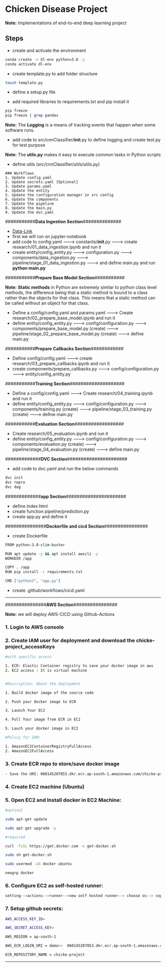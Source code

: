 # Chicken Disease Project

**Note:** Implementations of end-to-end deep learning project

## Steps

* create and activate the environment
```bash
conda create -n dl-env python=3.8 -y
conda activate dl-env
```

* create template.py to add folder structure
```bash
touch template.py
```

* define a setup.py file

* add required libraries to requirements.txt and pip install it
```bash
pip freeze
pip freeze | grep pandas
```
**Note:** The **Logging** is a means of tracking events that happen when some software runs. 
*  add code to src/cnnClassifier/__init__.py  to define logging and create test.py for test purpose

**Note:** The **utils.py** makes it easy to execute common tasks in Python scripts
* define utils (src/cnnClassifier/utils/utils.py)

```
### Workflows
1. Update config.yaml
2. Update secrets.yaml [Optional]
3. Update params.yaml
4. Update the entity
5. Update the configuration manager in src config
6. Update the components
7. Update the pipeline
8. Update the main.py
9. Update the dvc.yaml
```


###########**Data Ingestion Section**##############

* [Data-Link](https://github.com/FraidoonOmarzai/data/blob/main/Chicken_disease_img.zip)
* first we will run on jupyter-notebook
* add code to config.yaml ---> constants/__init__.py ---> create research/01_data_ingestion.ipynb and run it
* create entity/config_entity.py ---> configuration.py ---> components/data_ingestion.py ---> pipeline/stage_01_data_ingestion.py ---> and define main.py and run **python main.py**



###########**Prepare Base Model Section**###########

**Note:** **Static methods** in Python are extremely similar to python class level methods, the difference being that a static method is bound to a class rather than the objects for that class. This means that a static method can be called without an object for that class.

* Define a config/config.yaml and params.yaml ---> Create research/02_prepare_base_model.ipynb and run it
* define entity/config_entity.py ---> config/configuration.py ---> components/prepare_base_model.py (create) ---> pipeline/stage_02_prepare_base_model.py (create) ---> define main.py



###########**Prepare Callbacks Section**############

* Define config/config.yaml ---> create research/03_prepare_callbacks.ipynb and run it
* create components/prepare_callbacks.py ---> config/configuration.py ---> entity/config_entity.py



###########**Training Section**####################

* Define a config/config.yaml ---> Create research/04_training.ipynb and run it
* define entity/config_entity.py ---> config/configuration.py ---> components/training.py (create) ---> pipeline/stage_03_training.py (create) ---> define main.py

###########**Evaluation Section**##################

* Create research/05_evaluation.ipynb and run it
* define entity/config_entity.py ---> config/configuration.py ---> components/evaluation.py (create) ---> pipeline/stage_04_evaluation.py (create) ---> define main.py


#############**DVC Section**######################

* add code to dvc.yaml and run the below commands
```bash
dvc init
dvc repro
dvc dag
```

#############**app Section**######################

* define index.html
* create function pipeline/prediction.py
* create app.py and define it


###############**Dockerfile and cicd Section**################

* create Dockerfile
```bash
FROM python:3.8-slim-buster

RUN apt update -y && apt install awscli -y
WORKDIR /app

COPY . /app
RUN pip install -r requirements.txt

CMD ["python3", "app.py"]
```

* create .github/workflows/cicd.yaml



******************************************************************************************************

###############**AWS Section**################

**Note:** we will deploy AWS-CICD using Github-Actions

### 1. Login to AWS console
### 2. Create IAM user for deployment and download the chicke-project_accessKeys
```bash
#with specific access

1. ECR: Elastic Container registry to save your docker image in aws
2. EC2 access : It is virtual machine


#Description: About the deployment

1. Build docker image of the source code

2. Push your docker image to ECR

3. Launch Your EC2 

4. Pull Your image from ECR in EC2

5. Lauch your docker image in EC2

#Policy for IAM:

1. AmazonEC2ContainerRegistryFullAccess
2. AmazonEC2FullAccess
```

### 3. Create ECR repo to store/save docker image
```bash
- Save the URI: 060145207853.dkr.ecr.ap-south-1.amazonaws.com/chicke-project
```

### 4. Create EC2 machine (Ubuntu)
### 5. Open EC2 and Install docker in EC2 Machine:
```bash
#optinal

sudo apt-get update

sudo apt-get upgrade -y

#required

curl -fsSL https://get.docker.com -o get-docker.sh

sudo sh get-docker.sh

sudo usermod -aG docker ubuntu

newgrp docker
```
### 6. Configure EC2 as self-hosted runner:
```bash
setting-->actions-->runner-->new self hosted runner--> choose os--> copy each command and run it on EC2 Instance Connect
```
### 7. Setup github secrets:
```bash
AWS_ACCESS_KEY_ID=

AWS_SECRET_ACCESS_KEY=

AWS_REGION = ap-south-1

AWS_ECR_LOGIN_URI = demo>>  060145207853.dkr.ecr.ap-south-1.amazonaws.com

ECR_REPOSITORY_NAME = chicke-project
```
******************************************************************************************************
